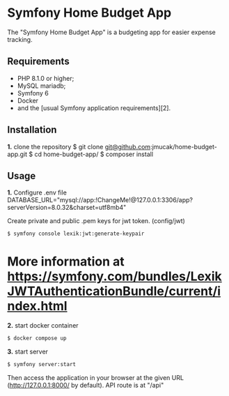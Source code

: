 Symfony Home Budget App
========================

The "Symfony Home Budget App" is a budgeting app for easier expense tracking.

Requirements
------------
* PHP 8.1.0 or higher;
* MySQL mariadb;
* Symfony 6
* Docker
* and the [usual Symfony application requirements][2].

Installation
------------

**1.** clone the repository
$ git clone git@github.com:jmucak/home-budget-app.git
$ cd home-budget-app/
$ composer install

Usage
-----
**1.** Configure .env file
DATABASE_URL="mysql://app:!ChangeMe!@127.0.0.1:3306/app?serverVersion=8.0.32&charset=utf8mb4"

Create private and public .pem keys for jwt token. (config/jwt)

```bash
$ symfony console lexik:jwt:generate-keypair
```

# More information at <a href="https://symfony.com/bundles/LexikJWTAuthenticationBundle/current/index.html">https://symfony.com/bundles/LexikJWTAuthenticationBundle/current/index.html</a>

**2.** start docker container
```bash
$ docker compose up
```

**3.** start server
```bash
$ symfony server:start
```

Then access the application in your browser at the given URL (<http://127.0.0.1:8000/> by default).
API route is at "/api"